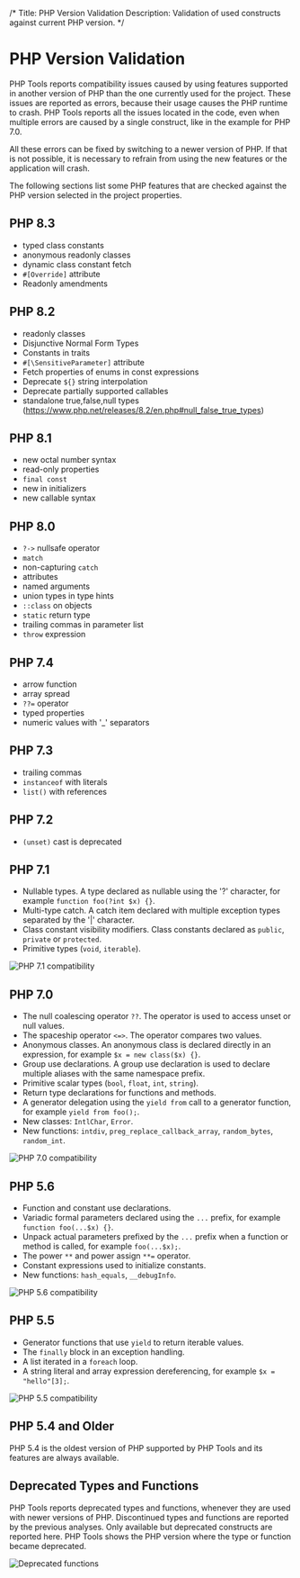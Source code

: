 ﻿/*
Title: PHP Version Validation
Description: Validation of used constructs against current PHP version.
*/

# PHP Version Validation

PHP Tools reports compatibility issues caused by using features supported in another version of PHP than the one currently used for the project.
These issues are reported as errors, because their usage causes the PHP runtime to crash. 
PHP Tools reports all the issues located in the code, even when multiple errors are caused by a single construct, like in the example for PHP 7.0.

All these errors can be fixed by switching to a newer version of PHP. If that is not possible, it is necessary to refrain from using the new features or the application will crash.

The following sections list some PHP features that are checked against the PHP version selected in the project properties.

## PHP 8.3

- typed class constants
- anonymous readonly classes
- dynamic class constant fetch
- `#[Override]` attribute
- Readonly amendments

## PHP 8.2

- readonly classes
- Disjunctive Normal Form Types
- Constants in traits
- `#[\SensitiveParameter]` attribute
- Fetch properties of enums in const expressions
- Deprecate `${}` string interpolation
- Deprecate partially supported callables
- standalone true,false,null types (https://www.php.net/releases/8.2/en.php#null_false_true_types)

## PHP 8.1
- new octal number syntax
- read-only properties
- `final const`
- new in initializers
- new callable syntax

## PHP 8.0
- `?->` nullsafe operator
- `match`
- non-capturing `catch`
- attributes
- named arguments
- union types in type hints
- `::class` on objects
- `static` return type
- trailing commas in parameter list
- `throw` expression

## PHP 7.4
- arrow function
- array spread
- `??=` operator
- typed properties
- numeric values with '_' separators

## PHP 7.3
- trailing commas
- `instanceof` with literals
- `list()` with references

## PHP 7.2
- `(unset)` cast is deprecated

## PHP 7.1
- Nullable types. A type declared as nullable using the '?' character, for example `function foo(?int $x) {}`.
- Multi-type catch. A catch item declared with multiple exception types separated by the '|' character.
- Class constant visibility modifiers. Class constants declared as `public`, `private` or `protected`.
- Primitive types (`void`, `iterable`).

![PHP 7.1 compatibility](imgs/php-71-compatibility.png)

## PHP 7.0
- The null coalescing operator `??`. The operator is used to access unset or null values.
- The spaceship operator `<=>`. The operator compares two values.
- Anonymous classes. An anonymous class is declared directly in an expression, for example `$x = new class($x) {}`.
- Group use declarations. A group use declaration is used to declare multiple aliases with the same namespace prefix.
- Primitive scalar types (`bool`, `float`, `int`, `string`).
- Return type declarations for functions and methods.
- A generator delegation using the `yield from` call to a generator function, for example `yield from foo();`.
- New classes: `IntlChar`, `Error`.
- New functions: `intdiv`, `preg_replace_callback_array`, `random_bytes`, `random_int`.

![PHP 7.0 compatibility](imgs/php-70-compatibility.png)

## PHP 5.6
- Function and constant use declarations.
- Variadic formal parameters declared using the `...` prefix, for example `function foo(...$x) {}`.
- Unpack actual parameters prefixed by the `...` prefix when a function or method is called, for example `foo(...$x);`.
- The power `**` and power assign `**=` operator.
- Constant expressions used to initialize constants.
- New functions: `hash_equals`, `__debugInfo`.

![PHP 5.6 compatibility](imgs/php-56-compatibility.png)

## PHP 5.5
- Generator functions that use `yield` to return iterable values.
- The `finally` block in an exception handling.
- A list iterated in a `foreach` loop.
- A string literal and array expression dereferencing, for example `$x = "hello"[3];`.

![PHP 5.5 compatibility](imgs/php-55-compatibility.png)

## PHP 5.4 and Older

PHP 5.4 is the oldest version of PHP supported by PHP Tools and its features are always available.

## Deprecated Types and Functions 

PHP Tools reports deprecated types and functions, whenever they are used with newer versions of PHP.
Discontinued types and functions are reported by the previous analyses. Only available but deprecated constructs are reported here.
PHP Tools shows the PHP version where the type or function became deprecated.

![Deprecated functions](imgs/deprecated.png)
